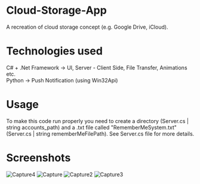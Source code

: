# Cloud-Storage-App 

A recreation of cloud storage concept (e.g. Google Drive, iCloud).

# Technologies used
C# + .Net Framework -> UI, Server - Client Side, File Transfer, Animations etc.  
Python -> Push Notification (using Win32Api)

# Usage
To make this code run properly you need to create a directory (Server.cs | string accounts_path) and a .txt file called "RememberMeSystem.txt" (Server.cs | string rememberMeFilePath). See Server.cs file for more details.

# Screenshots
  ![Capture4](https://user-images.githubusercontent.com/55505135/123136598-c78dbf00-d45b-11eb-966b-533e39beb146.PNG)
  ![Capture](https://user-images.githubusercontent.com/55505135/123136297-741b7100-d45b-11eb-98ec-490e20c2498c.PNG)
  ![Capture2](https://user-images.githubusercontent.com/55505135/123136142-433b3c00-d45b-11eb-8af8-817918112ee0.PNG)
  ![Capture3](https://user-images.githubusercontent.com/55505135/123136145-446c6900-d45b-11eb-99e5-7b65fdc02558.PNG)
